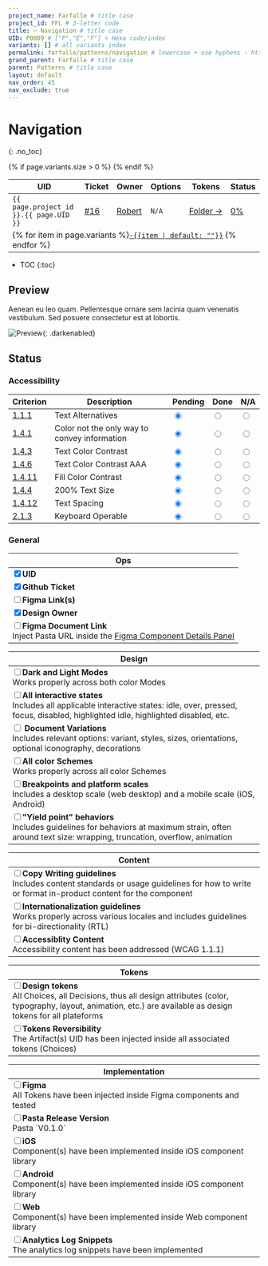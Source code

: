 ```yaml
---
project_name: Farfalle # title case
project_id: FFL # 3-letter code
title: — Navigation # title case
UID: P0009 # ["P","E","F"] + Hexa code/index
variants: [] # all variants index
permalink: farfalle/patterns/navigation # lowercase + use hyphens › https://tinyurl.com/27kmc4rb
grand_parent: Farfalle # title case
parent: Patterns # title case
layout: default
nav_order: 45
nav_exclude: true
---
```


# Navigation
{: .no_toc}

<table class="headTopBorder">
  <thead>
    <tr>
      <th>UID</th>
      <th>Ticket</th>
      <th>Owner</th>
      <th>Options</th>
      <th>Tokens</th>
      <th>Status</th>
    </tr>
  </thead>
  <tbody>
    <tr>
      <td><code>{{ page.project_id }}.{{ page.UID }}</code></td>
      <td><a href="https://github.com/yummly/pasta/issues/16">&#35;16</a></td>
      <td><a href="https://github.com/robert-ANML">Robert</a></td>
      <td><span data-toolclip='N/A'><code>N/A</code></span></td>
      <td><a href="{{ site.url }}/pasta/assets/projects/{{ page.project_id }}/tokens/">Folder&nbsp;→</a></td>
      <td><a href="#status"><span id="statusWidget"></span><span>0%</span></a></td>
    </tr>
    {% if page.variants.size > 0 %}
    <tr>
      <td colspan="6" class="pageHeaderVariantsRow">
        {% for item in page.variants %}<a href="#{{ page.UID }}-{{item}}"><code>-{{item | default: ""}}</code></a> {% endfor %}
      </td>
    </tr>
    {% endif %}
  </tbody>
</table>


- TOC
{:toc}

## Preview

Aenean eu leo quam. Pellentesque ornare sem lacinia quam venenatis vestibulum. Sed posuere consectetur est at lobortis.

![Preview]({{site.baseurl}}/assets/projects/{{page.project_id}}/images/YPL-DOC-imgPlaceholder-Full.png){: .darkenabled}



<section class="status">

  <h2 id="status">Status</h2>

  <h3 id="checklist-accessibility-section">Accessibility</h3>

  <table class="checklist-accessibility-details Last3ThCentered">
      <thead>
        <tr>
            <th>Criterion</th>
            <th>Description</th>
            <th>Pending</th>
            <th>Done</th>
            <th>N/A</th>
        </tr>
      </thead>
      <tbody>
        <tr>
            <td><a href="https://www.w3.org/TR/WCAG21/#text-alternatives">1.1.1</a></td>
            <td>Text Alternatives</td>
            <td><input type="radio"  data-status-category="accessibility" id="WCAG_1_1_1P" name="WCAG_1_1_1" value="pending" checked></td>
            <td><input type="radio"  data-status-category="accessibility" id="WCAG_1_1_1D" name="WCAG_1_1_1" value="done"></td>
            <td><input type="radio"  data-status-category="accessibility" id="WCAG_1_1_1N" name="WCAG_1_1_1" value="N/A"></td>
        </tr>
        <tr>
            <td><a href="https://www.w3.org/TR/WCAG21/#use-of-color">1.4.1</a></td>
            <td>Color not the only way to convey information</td>
            <td><input type="radio"  data-status-category="accessibility" id="WCAG_1_4_1P" name="WCAG_1_4_1" value="pending" checked></td>
            <td><input type="radio"  data-status-category="accessibility" id="WCAG_1_4_1D" name="WCAG_1_4_1" value="done"></td>
            <td><input type="radio"  data-status-category="accessibility" id="WCAG_1_4_1N" name="WCAG_1_4_1" value="N/A"></td>
        </tr>
        <tr>
            <td><a href="https://www.w3.org/TR/WCAG21/#contrast-minimum">1.4.3</a></td>
            <td>Text Color Contrast</td>
            <td><input type="radio"  data-status-category="accessibility" id="WCAG_1_4_3P" name="WCAG_1_4_3" value="pending" checked></td>
            <td><input type="radio"  data-status-category="accessibility" id="WCAG_1_4_3D" name="WCAG_1_4_3" value="done"></td>
            <td><input type="radio"  data-status-category="accessibility" id="WCAG_1_4_3N" name="WCAG_1_4_3" value="N/A"></td>
        </tr>
        <tr>
            <td><a href="https://www.w3.org/TR/WCAG21/#contrast-enhanced">1.4.6</a></td>
            <td>Text Color Contrast AAA</td>
            <td><input type="radio"  data-status-category="accessibility" id="WCAG_1_4_6P" name="WCAG_1_4_6" value="pending" checked></td>
            <td><input type="radio"  data-status-category="accessibility" id="WCAG_1_4_6D" name="WCAG_1_4_6" value="done"></td>
            <td><input type="radio"  data-status-category="accessibility" id="WCAG_1_4_6N" name="WCAG_1_4_6" value="N/A"></td>
        </tr>
        <tr>
            <td><a href="https://www.w3.org/TR/WCAG21/#non-text-contrast">1.4.11</a></td>
            <td>Fill Color Contrast</td>
            <td><input type="radio"  data-status-category="accessibility" id="WCAG_1_4_11P" name="WCAG_1_4_11" value="pending" checked></td>
            <td><input type="radio"  data-status-category="accessibility" id="WCAG_1_4_11D" name="WCAG_1_4_11" value="done"></td>
            <td><input type="radio"  data-status-category="accessibility" id="WCAG_1_4_11N" name="WCAG_1_4_11" value="N/A"></td>
        </tr>
        <tr>
            <td><a href="https://www.w3.org/TR/WCAG21/#resize-text">1.4.4</a></td>
            <td>200% Text Size</td>
            <td><input type="radio"  data-status-category="accessibility" id="WCAG_1_4_4P" name="WCAG_1_4_4" value="pending" checked></td>
            <td><input type="radio"  data-status-category="accessibility" id="WCAG_1_4_4D" name="WCAG_1_4_4" value="done"></td>
            <td><input type="radio"  data-status-category="accessibility" id="WCAG_1_4_4N" name="WCAG_1_4_4" value="N/A"></td>
        </tr>
        <tr>
            <td><a href="https://www.w3.org/TR/WCAG21/#text-spacing">1.4.12</a></td>
            <td>Text Spacing</td>
            <td><input type="radio"  data-status-category="accessibility" id="WCAG_1_4_12P" name="WCAG_1_4_12" value="pending" checked></td>
            <td><input type="radio"  data-status-category="accessibility" id="WCAG_1_4_12D" name="WCAG_1_4_12" value="done"></td>
            <td><input type="radio"  data-status-category="accessibility" id="WCAG_1_4_12N" name="WCAG_1_4_12" value="N/A"></td>
        </tr>
        <tr>
            <td><a href="https://www.w3.org/TR/WCAG21/#keyboard-no-exception">2.1.3</a></td>
            <td>Keyboard Operable</td>
            <td><input type="radio"  data-status-category="accessibility" id="WCAG_2_1_3P" name="WCAG_2_1_3" value="pending" checked></td>
            <td><input type="radio"  data-status-category="accessibility" id="WCAG_2_1_3D" name="WCAG_2_1_3" value="done"></td>
            <td><input type="radio"  data-status-category="accessibility" id="WCAG_2_1_3N" name="WCAG_2_1_3" value="N/A"></td>
        </tr>
      </tbody>
  </table>

  <h3 id="checklist-general">General</h3>

   <table id="checklist-ops">
       <thead>
           <tr>
               <th>Ops</th>
           </tr>
       </thead>
       <tbody>
           <tr>
               <td><input type="checkbox" data-status-category="ops" class="checklistItem" checked><strong>UID</strong></td>
           </tr>
           <tr>
               <td><input type="checkbox" data-status-category="ops" class="checklistItem" checked><strong>Github Ticket</strong></td>
           </tr>
           <tr>
               <td><input type="checkbox" data-status-category="ops" class="checklistItem"><strong>Figma Link(s)</strong></td>
           </tr>
           <tr>
               <td><input type="checkbox" data-status-category="ops" class="checklistItem" checked><strong>Design Owner</strong></td>
           </tr>
           <tr>
               <td><input type="checkbox" data-status-category="ops" class="checklistItem"><strong>Figma Document Link</strong><br>Inject Pasta URL inside the <a href="https://help.figma.com/hc/en-us/articles/360055203533-Use-the-Inspect-panel#View_component_details">Figma Component Details Panel</a></td>
           </tr>
       </tbody>
   </table>

   <table id="checklist-design">
       <thead>
           <tr>
               <th>Design</th>
           </tr>
       </thead>
       <tbody>
           <tr>
               <td>
                 <input type="checkbox" data-status-category="design" class="checklistItem"><strong>Dark and Light Modes</strong><br>Works properly across both color Modes
               </td>
           </tr>
           <tr>
               <td>
                 <input type="checkbox" data-status-category="design" class="checklistItem"><strong>All interactive states</strong><br>Includes all applicable interactive states: idle, over, pressed, focus, disabled, highlighted idle, highlighted disabled, etc.
               </td>
           </tr>
           <tr>
               <td>
                 <input type="checkbox" data-status-category="design" class="checklistItem"> <strong>Document Variations</strong><br>Includes relevant options: variant, styles, sizes, orientations, optional iconography, decorations
               </td>
           </tr>
           <tr>
               <td>
                 <input type="checkbox" data-status-category="design" class="checklistItem"><strong>All color Schemes</strong><br>Works properly across all color Schemes
               </td>
           </tr>
           <tr>
               <td>
                <input type="checkbox" data-status-category="design" class="checklistItem"><strong>Breakpoints and platform scales</strong><br>Includes a desktop scale (web desktop) and a mobile scale (iOS, Android)
              </td>
           </tr>
           <tr>
               <td>
                 <input type="checkbox" data-status-category="design" class="checklistItem"><strong>"Yield point" behaviors</strong><br>Includes guidelines for behaviors at maximum strain, often around text size: wrapping, truncation, overflow, animation
               </td>
           </tr>
       </tbody>
   </table>

   <table id="checklist-content">
       <thead>
           <tr>
               <th>Content</th>
           </tr>
       </thead>
       <tbody>
           <tr>
               <td><input type="checkbox" data-status-category="content" class="checklistItem"><strong>Copy Writing guidelines</strong><br>Includes content standards or usage guidelines for how to write or format in-product content for the component</td>
           </tr>
           <tr>
               <td><input type="checkbox" data-status-category="content" class="checklistItem"><strong>Internationalization guidelines</strong><br>Works properly across various locales and includes guidelines for bi-directionality (RTL)</td>
           </tr>
           <tr>
               <td><input type="checkbox" data-status-category="content" class="checklistItem"><strong>Accessiblity Content</strong><br>Accessibility content has been addressed (WCAG 1.1.1)</td>
           </tr>
       </tbody>
   </table>

   <table id="checklist-tokens">
       <thead>
           <tr>
               <th>Tokens</th>
           </tr>
       </thead>
       <tbody>
           <tr>
               <td><input type="checkbox" data-status-category="tokens" class="checklistItem" data-status-category="tokens" ><strong>Design tokens</strong><br>All Choices, all Decisions, thus all design attributes (color, typography, layout, animation, etc.) are available as design tokens for all plateforms</td>
           </tr>
           <tr>
               <td><input type="checkbox" data-status-category="tokens" class="checklistItem"><strong>Tokens Reversibility</strong><br>The Artifact(s) UID has been injected inside all associated tokens (Choices)</td>
           </tr>
       </tbody>
   </table>

   <table  id="checklist-implementation">
       <thead>
           <tr>
               <th>Implementation</th>
           </tr>
       </thead>
       <tbody>
           <tr>
               <td><input type="checkbox" data-status-category="implementation" class="checklistItem"><strong>Figma</strong><br>All Tokens have been injected inside Figma components and tested</td>
           </tr>
           <tr>
               <td><input type="checkbox" data-status-category="implementation" class="checklistItem"><strong>Pasta Release Version</strong><br>Pasta `V0.1.0`</td>
           </tr>
           <tr>
               <td><input type="checkbox" data-status-category="implementation" class="checklistItem"><strong>iOS</strong><br>Component(s) have been implemented inside iOS component library</td>
           </tr>
           <tr>
               <td><input type="checkbox" data-status-category="implementation" class="checklistItem"><strong>Android</strong><br>Component(s) have been implemented inside iOS component library</td>
           </tr>
           <tr>
               <td><input type="checkbox" data-status-category="implementation" class="checklistItem"><strong>Web</strong><br>Component(s) have been implemented inside Web component library</td>
           </tr>
           <tr>
               <td><input type="checkbox" data-status-category="implementation" class="checklistItem"><strong>Analytics Log Snippets</strong><br>The analytics log snippets have been implemented</td>
           </tr>
       </tbody>
   </table>

</section>
